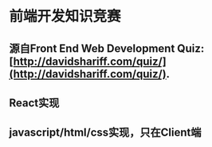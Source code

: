 # 前端开发知识竞赛

## 源自Front End Web Development Quiz: [http://davidshariff.com/quiz/](http://davidshariff.com/quiz/).

## React实现

## javascript/html/css实现，只在Client端
